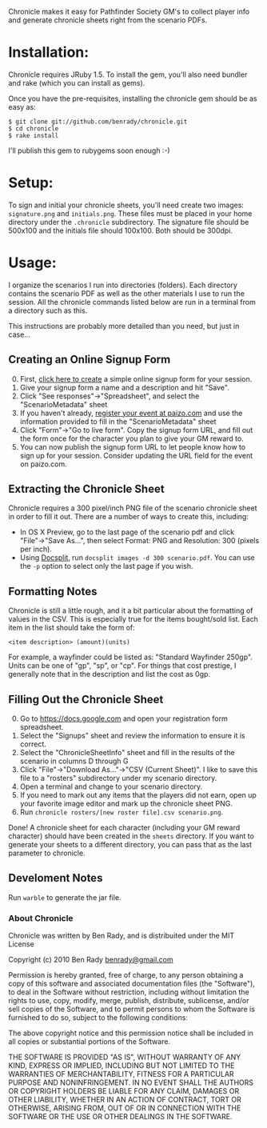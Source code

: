 Chronicle makes it easy for Pathfinder Society GM's to collect player info and generate chronicle sheets right from the scenario PDFs.

# Installation:

Chronicle requires JRuby 1.5. To install the gem, you'll also need bundler and rake (which you can install as gems). 

Once you have the pre-requisites, installing the chronicle gem should be as easy as:

    $ git clone git://github.com/benrady/chronicle.git
    $ cd chronicle
    $ rake install

I'll publish this gem to rubygems soon enough :-)

# Setup:

To sign and initial your chronicle sheets, you'll need create two images: `signature.png` and `initials.png`. These files must be placed in your home directory under the `.chronicle` subdirectory. The signature file should be 500x100 and the initials file should 100x100. Both should be 300dpi.

# Usage:

I organize the scenarios I run into directories (folders). Each directory contains the scenario PDF as well as the other materials I use to run the session. All the chronicle commands listed below are run in a terminal from a directory such as this. 

This instructions are probably more detailed than you need, but just in case...

## Creating an Online Signup Form
0. First, [click here to create](https://docs.google.com/previewtemplate?id=0Ann48md_Q6mkdGtocUJ4NVZhQjVSdWRidzUtU3dKOHc&mode=public) a simple online signup form for your session.
0. Give your signup form a name and a description and hit "Save". 
0. Click "See responses"&rarr;"Spreadsheet", and select the "ScenarioMetadata" sheet
0. If you haven't already, [register your event at paizo.com](https://secure.paizo.com/pathfinderSociety/myAccount/eventCoordinator) and use the information provided to fill in the "ScenarioMetadata" sheet
0. Click "Form"&rarr;"Go to live form". Copy the signup form URL, and fill out the form once for the character you plan to give your GM reward to.
0. You can now publish the signup form URL to let people know how to sign up for your session. Consider updating the URL field for the event on paizo.com.

## Extracting the Chronicle Sheet

Chronicle requires a 300 pixel/inch PNG file of the scenario chronicle sheet in order to fill it out. There are a number of ways to create this, including:

* In OS X Preview, go to the last page of the scenario pdf and click "File"&rarr;"Save As...", then select Format: PNG and Resolution: 300 (pixels per inch).
* Using [Docsplit](http://documentcloud.github.com/docsplit/), run `docsplit images -d 300 scenario.pdf`. You can use the `-p` option to select only the last page if you wish.

## Formatting Notes

Chronicle is still a little rough, and it a bit particular about the formatting of values in the CSV. This is especially true for the items bought/sold list. Each item in the list should take the form of:

    <item description> (amount)(units)
    
For example, a wayfinder could be listed as: "Standard Wayfinder 250gp". Units can be one of "gp", "sp", or "cp". For things that cost prestige, I generally note that in the description and list the cost as 0gp. 

## Filling Out the Chronicle Sheet
0. Go to https://docs.google.com and open your registration form spreadsheet.
0. Select the "Signups" sheet and review the information to ensure it is correct.
0. Select the "ChronicleSheetInfo" sheet and fill in the results of the scenario in columns D through G
0. Click "File"&rarr;"Download As..."&rarr;"CSV (Current Sheet)". I like to save this file to a "rosters" subdirectory under my scenario directory.
0. Open a terminal and change to your scenario directory.
0. If you need to mark out any items that the players did not earn, open up your favorite image editor and mark up the chronicle sheet PNG. 
0. Run `chronicle rosters/[new roster file].csv scenario.png`. 

Done! A chronicle sheet for each character (including your GM reward character) should have been created in the `sheets` directory. If you want to generate your sheets to a different directory, you can pass that as the last parameter to chronicle.

## Develoment Notes

Run `warble` to generate the jar file.

### About Chronicle

Chronicle was written by Ben Rady, and is distribuited under the MIT License

Copyright (c) 2010 Ben Rady <benrady@gmail.com>

Permission is hereby granted, free of charge, to any person obtaining a copy
of this software and associated documentation files (the "Software"), to deal
in the Software without restriction, including without limitation the rights
to use, copy, modify, merge, publish, distribute, sublicense, and/or sell
copies of the Software, and to permit persons to whom the Software is
furnished to do so, subject to the following conditions:

The above copyright notice and this permission notice shall be included in
all copies or substantial portions of the Software.

THE SOFTWARE IS PROVIDED "AS IS", WITHOUT WARRANTY OF ANY KIND, EXPRESS OR
IMPLIED, INCLUDING BUT NOT LIMITED TO THE WARRANTIES OF MERCHANTABILITY,
FITNESS FOR A PARTICULAR PURPOSE AND NONINFRINGEMENT. IN NO EVENT SHALL THE
AUTHORS OR COPYRIGHT HOLDERS BE LIABLE FOR ANY CLAIM, DAMAGES OR OTHER
LIABILITY, WHETHER IN AN ACTION OF CONTRACT, TORT OR OTHERWISE, ARISING FROM,
OUT OF OR IN CONNECTION WITH THE SOFTWARE OR THE USE OR OTHER DEALINGS IN
THE SOFTWARE.

